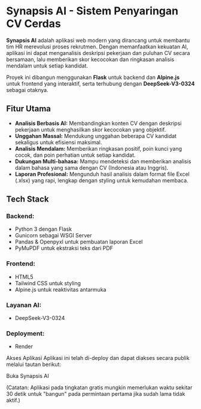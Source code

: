 # **Synapsis AI - Sistem Penyaringan CV Cerdas**
**Synapsis AI** adalah aplikasi web modern yang dirancang untuk membantu tim HR merevolusi proses rekrutmen. Dengan memanfaatkan kekuatan AI, aplikasi ini dapat menganalisis deskripsi pekerjaan dan puluhan CV secara bersamaan, lalu memberikan skor kecocokan dan ringkasan analisis mendalam untuk setiap kandidat.

Proyek ini dibangun menggunakan **Flask** untuk backend dan **Alpine.js** untuk frontend yang interaktif, serta terhubung dengan **DeepSeek-V3-0324** sebagai otaknya.

## **Fitur Utama**
- **Analisis Berbasis AI:** Membandingkan konten CV dengan deskripsi pekerjaan untuk menghasilkan skor kecocokan yang objektif.
- **Unggahan Massal:** Mendukung unggahan beberapa CV kandidat sekaligus untuk efisiensi maksimal.
- **Analisis Mendalam:** Memberikan ringkasan positif, poin kunci yang cocok, dan poin perhatian untuk setiap kandidat.
- **Dukungan Multi-bahasa:** Mampu mendeteksi dan memberikan analisis dalam bahasa yang sama dengan CV (Indonesia atau Inggris).
- **Laporan Profesional:** Mengunduh hasil analisis dalam format file Excel (.xlsx) yang rapi, lengkap dengan styling untuk kemudahan membaca.

## **Tech Stack**
### **Backend:**
- Python 3 dengan Flask
- Gunicorn sebagai WSGI Server
- Pandas & Openpyxl untuk pembuatan laporan Excel
- PyMuPDF untuk ekstraksi teks dari PDF

### **Frontend:**
- HTML5
- Tailwind CSS untuk styling
- Alpine.js untuk reaktivitas antarmuka

### **Layanan AI:**
- DeepSeek-V3-0324

### **Deployment:**
- Render

Akses Aplikasi
Aplikasi ini telah di-deploy dan dapat diakses secara publik melalui tautan berikut:

Buka Synapsis AI

(Catatan: Aplikasi pada tingkatan gratis mungkin memerlukan waktu sekitar 30 detik untuk "bangun" pada permintaan pertama jika sudah lama tidak aktif.)